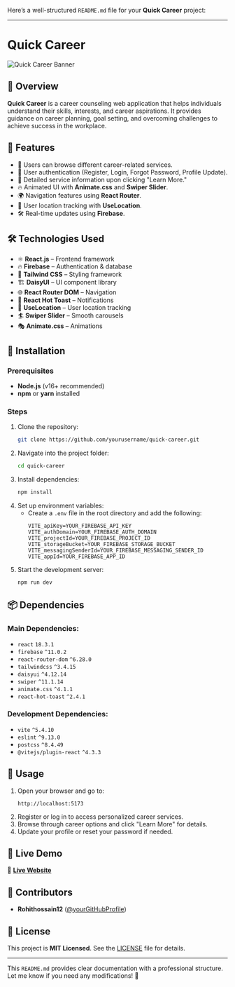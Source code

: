 Here’s a well-structured `README.md` file for your **Quick Career** project:

---

# Quick Career
![Quick Career Banner](https://i.ibb.co.com/zWsj7v0Q/iamge1.png)
## 🚀 Overview

**Quick Career** is a career counseling web application that helps individuals understand their skills, interests, and career aspirations. It provides guidance on career planning, goal setting, and overcoming challenges to achieve success in the workplace.

## 📌 Features

- 📂 Users can browse different career-related services.
- 🔐 User authentication (Register, Login, Forgot Password, Profile Update).
- 📖 Detailed service information upon clicking "Learn More."
- 🔥 Animated UI with **Animate.css** and **Swiper Slider**.
- 🌍 Navigation features using **React Router**.
- 📍 User location tracking with **UseLocation**.
- 🛠 Real-time updates using **Firebase**.

## 🛠️ Technologies Used

- ⚛️ **React.js** – Frontend framework
- 🔥 **Firebase** – Authentication & database
- 🎨 **Tailwind CSS** – Styling framework
- 🏗 **DaisyUI** – UI component library
- 🌐 **React Router DOM** – Navigation
- 🍞 **React Hot Toast** – Notifications
- 📍 **UseLocation** – User location tracking
- 🏄 **Swiper Slider** – Smooth carousels
- 🎭 **Animate.css** – Animations

## 🔧 Installation

### Prerequisites
- **Node.js** (v16+ recommended)
- **npm** or **yarn** installed

### Steps
1. Clone the repository:
   ```sh
   git clone https://github.com/yourusername/quick-career.git
   ```
2. Navigate into the project folder:
   ```sh
   cd quick-career
   ```
3. Install dependencies:
   ```sh
   npm install
   ```
4. Set up environment variables:
   - Create a `.env` file in the root directory and add the following:
     ```env
     VITE_apiKey=YOUR_FIREBASE_API_KEY
     VITE_authDomain=YOUR_FIREBASE_AUTH_DOMAIN
     VITE_projectId=YOUR_FIREBASE_PROJECT_ID
     VITE_storageBucket=YOUR_FIREBASE_STORAGE_BUCKET
     VITE_messagingSenderId=YOUR_FIREBASE_MESSAGING_SENDER_ID
     VITE_appId=YOUR_FIREBASE_APP_ID
     ```
5. Start the development server:
   ```sh
   npm run dev
   ```

## 📦 Dependencies

### Main Dependencies:
- `react` `18.3.1`
- `firebase` `^11.0.2`
- `react-router-dom` `^6.28.0`
- `tailwindcss` `^3.4.15`
- `daisyui` `^4.12.14`
- `swiper` `^11.1.14`
- `animate.css` `^4.1.1`
- `react-hot-toast` `^2.4.1`

### Development Dependencies:
- `vite` `^5.4.10`
- `eslint` `^9.13.0`
- `postcss` `^8.4.49`
- `@vitejs/plugin-react` `^4.3.3`

## 📖 Usage

1. Open your browser and go to:  
   ```
   http://localhost:5173
   ```
2. Register or log in to access personalized career services.
3. Browse through career options and click "Learn More" for details.
4. Update your profile or reset your password if needed.

## 🔗 Live Demo

🔗 **[Live Website](https://aquamarine-semifreddo-3215a7.netlify.app/)**

## 🤝 Contributors

- **Rohithossain12** ([@yourGitHubProfile](https://github.com/yourGitHubProfile))

## 📜 License

This project is **MIT Licensed**. See the [LICENSE](LICENSE) file for details.

---

This `README.md` provides clear documentation with a professional structure. Let me know if you need any modifications! 🚀
